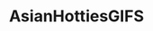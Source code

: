 ---
title: AsianHottiesGIFS
crosslinks:
- AsianHotties
- Asuka_Kirara
- GarterBelts
- shioritsukada
- JuliaJAV
- Graphis
- suctiondildos
- Nsfw_Lingerie_Gifs
- NekoIRL
- JavDownloadCenter
- kpopfap
- leotards
- YuiHatano
- upset
- Hot_Women_Gifs
---